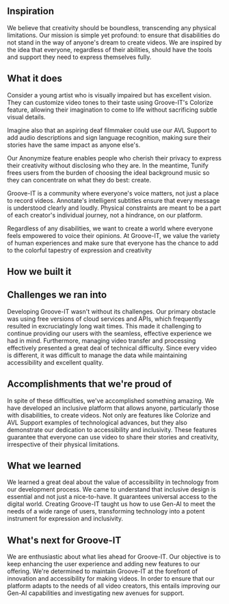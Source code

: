 ## Inspiration
We believe that creativity should be boundless, transcending any physical limitations. Our mission is simple yet profound: to ensure that disabilities do not stand in the way of anyone's dream to create videos. We are inspired by the idea that everyone, regardless of their abilities, should have the tools and support they need to express themselves fully.

## What it does
Consider a young artist who is visually impaired but has excellent vision. They can customize video tones to their taste using Groove-IT's Colorize feature, allowing their imagination to come to life without sacrificing subtle visual details. 

Imagine also that an aspiring deaf filmmaker could use our AVL Support to add audio descriptions and sign language recognition, making sure their stories have the same impact as anyone else's.

Our Anonymize feature enables people who cherish their privacy to express their creativity without disclosing who they are. In the meantime, Tunify frees users from the burden of choosing the ideal background music so they can concentrate on what they do best: create.

Groove-IT is a community where everyone's voice matters, not just a place to record videos. Annotate's intelligent subtitles ensure that every message is understood clearly and loudly. Physical constraints are meant to be a part of each creator's individual journey, not a hindrance, on our platform.

Regardless of any disabilities, we want to create a world where everyone feels empowered to voice their opinions. At Groove-IT, we value the variety of human experiences and make sure that everyone has the chance to add to the colorful tapestry of expression and creativity

## How we built it

## Challenges we ran into
Developing Groove-IT wasn't without its challenges. Our primary obstacle was using free versions of cloud services and APIs, which frequently resulted in excruciatingly long wait times. This made it challenging to continue providing our users with the seamless, effective experience we had in mind. Furthermore, managing video transfer and processing effectively presented a great deal of technical difficulty. Since every video is different, it was difficult to manage the data while maintaining accessibility and excellent quality.

## Accomplishments that we're proud of
In spite of these difficulties, we've accomplished something amazing. We have developed an inclusive platform that allows anyone, particularly those with disabilities, to create videos. Not only are features like Colorize and AVL Support examples of technological advances, but they also demonstrate our dedication to accessibility and inclusivity. These features guarantee that everyone can use video to share their stories and creativity, irrespective of their physical limitations.

## What we learned
We learned a great deal about the value of accessibility in technology from our development process. We came to understand that inclusive design is essential and not just a nice-to-have. It guarantees universal access to the digital world. Creating Groove-IT taught us how to use Gen-AI to meet the needs of a wide range of users, transforming technology into a potent instrument for expression and inclusivity.

## What's next for Groove-IT
We are enthusiastic about what lies ahead for Groove-IT. Our objective is to keep enhancing the user experience and adding new features to our offering. We're determined to maintain Groove-IT at the forefront of innovation and accessibility for making videos. In order to ensure that our platform adapts to the needs of all video creators, this entails improving our Gen-AI capabilities and investigating new avenues for support.
